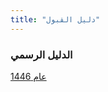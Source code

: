 ```yaml
---
title: "دليل القبول"
---
```


### الدليل الرسمي

[عام 1446](https://drive.uqu.edu.sa/_/dadregis/files/46/1/Q/QR46N.pdf)

